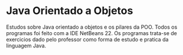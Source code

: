 # Java Orientado a Objetos
 Estudos sobre Java orientado a objetos e os pilares da POO. 
Todos os programas foi feito com a IDE NetBeans 22.
Os programas trata-se de exercicios dado pelo professor como forma de estudo e pratica da linguagem Java.
